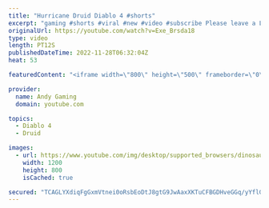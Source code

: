```yaml
---
title: "Hurricane Druid Diablo 4 #shorts"
excerpt: "gaming #shorts #viral #new #video #subscribe Please leave a Like & Subscribe, it helps the channel grow!"
originalUrl: https://youtube.com/watch?v=Exe_Brsda18
type: video
length: PT12S
publishedDateTime: 2022-11-28T06:32:04Z
heat: 53

featuredContent: "<iframe width=\"800\" height=\"500\" frameborder=\"0\" src=\"https://www.youtube.com/embed/Exe_Brsda18\" allow=\"accelerometer; autoplay; encrypted-media; gyroscope; picture-in-picture\" allowfullscreen></iframe>"

provider:
  name: Andy Gaming
  domain: youtube.com

topics:
  - Diablo 4
  - Druid

images:
  - url: https://www.youtube.com/img/desktop/supported_browsers/dinosaur.png
    width: 1200
    height: 800
    isCached: true

secured: "TCAGLYXdiqFgGxmVtnei0oRsbEoDtJ8gtG9JwAaxXKTuCFBGDHveGGq/yYflGUin0oLIrcxhUBvjNiq+v15xCxD7j63yphwE7gZ/vcjPG06et+zRiLRhkdP3tmCuFzm1+L94wh3zDV5Emsn1JnhqteBrx/jdo2pc9AECJM144XpsO3AN/zZLfCTqSOlLP9G/puZ8MH4LDy/q/HKtYa+z/aLZ8OixlI78AaxRGDW8p37N61bekMxpiIOTCRbWz2bsE8XppV9S7HXMR3ImxtnPOA3e85/F1ALLj5J/LudAdaMBPIdjBKAb3Eb2iIPAwGfPqCckHYPBmOV9xaK4XOoZ/b05uszrzqutCCW0clgvy7nQSzU+sQ9hl43ClEMibsu1Sw1OdG6F+lEf9TBCmKjgYe5/dauJ+dgbVC7WoULE/18=;Js7dKdE4nScx7FDo9YkGaw=="
---
```


